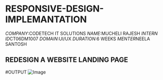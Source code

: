 # RESPONSIVE-DESIGN-IMPLEMANTATION
*COMPANY*:CODETECH IT SOLUTIONS
*NAME*:MUCHELI RAJESH
*INTERN ID*CT06DM1007
*DOMAIN*:UI/UX
*DURATION*:6 WEEKS
*MENTER*NEELA SANTOSH
## REDESIGN A WEBSITE LANDING PAGE
#OUTPUT
![Image](https://github.com/user-attachments/assets/67e99c23-7fb7-49d5-8265-5850a3309d62)
